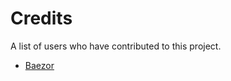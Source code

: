 # Credits
A list of users who have contributed to this project.

- [Baezor](https://baezor.com/portfolio/)
